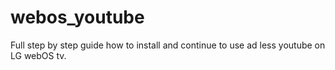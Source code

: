 # webos_youtube
Full step by step guide how to install and continue to use ad less youtube on LG webOS tv.
